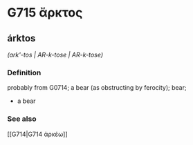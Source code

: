 # G715 ἄρκτος

## árktos

_(ark'-tos | AR-k-tose | AR-k-tose)_

### Definition

probably from G0714; a bear (as obstructing by ferocity); bear; 

- a bear

### See also

[[G714|G714 ἀρκέω]]
